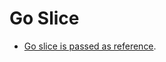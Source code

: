 # Go Slice

  * [Go slice is passed as reference](https://stackoverflow.com/questions/2439453/using-a-pointer-to-array).
